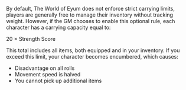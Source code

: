 By default, The World of Eyum does not enforce strict carrying limits, players are generally free to manage their inventory without tracking weight. However, if the GM chooses to enable this optional rule, each character has a carrying capacity equal to:

20 × Strength Score 

This total includes all items, both equipped and in your inventory. If you exceed this limit, your character becomes encumbered, which causes:
- Disadvantage on all rolls
- Movement speed is halved
- You cannot pick up additional items